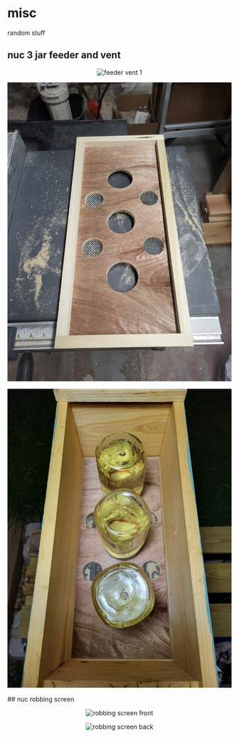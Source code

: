 # misc
random stuff

## nuc 3 jar feeder and vent
<p align="center">
  <img src="imgs/3 jar feeder 1.jpg" width="700" alt="feeder vent 1">
</p>
<p align="center">
  <img src="imgs/3 jar feeder 2.jpg" width="700" alt="feeder vent 2">
</p>
<p align="center">
  <img src="imgs/3 jar feeder 3.jpg" width="700" alt="feeder vent 3">
</p>
## nuc robbing screen
<p align="center">
  <img src="imgs/robbing-screen-front.jpg" width="700" alt="robbing screen front">
</p>
<p align="center">
  <img src="imgs/robbing-screen-back.jpg" width="700" alt="robbing screen back">
</p>
